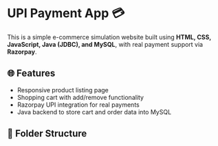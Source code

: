 # UPI Payment App 💳

This is a simple e-commerce simulation website built using **HTML, CSS, JavaScript, Java (JDBC), and MySQL**, with real payment support via **Razorpay**.

## 🌐 Features

- Responsive product listing page
- Shopping cart with add/remove functionality
- Razorpay UPI integration for real payments
- Java backend to store cart and order data into MySQL

## 📂 Folder Structure

